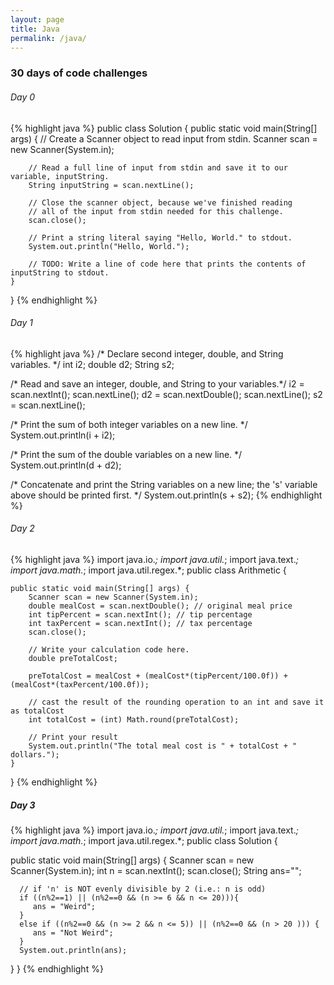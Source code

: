 ```yaml
---
layout: page
title: Java
permalink: /java/
---
```


### 30 days of code challenges

###### Day 0

{% highlight java %}
public class Solution {
	public static void main(String[] args) {
        // Create a Scanner object to read input from stdin.
		Scanner scan = new Scanner(System.in); 
		
		// Read a full line of input from stdin and save it to our variable, inputString.
		String inputString = scan.nextLine(); 

		// Close the scanner object, because we've finished reading 
        // all of the input from stdin needed for this challenge.
		scan.close(); 
      
		// Print a string literal saying "Hello, World." to stdout.
		System.out.println("Hello, World.");
      
	    // TODO: Write a line of code here that prints the contents of inputString to stdout.
	}
}
{% endhighlight %}

###### Day 1

{% highlight java %}
/* Declare second integer, double, and String variables. */
int i2;
double d2;
String s2;

/* Read and save an integer, double, and String to your variables.*/
i2 = scan.nextInt();
scan.nextLine();
d2 = scan.nextDouble();
scan.nextLine();
s2 = scan.nextLine();
    
/* Print the sum of both integer variables on a new line. */
System.out.println(i + i2);

/* Print the sum of the double variables on a new line. */
System.out.println(d + d2);

/* Concatenate and print the String variables on a new line; 
	the 's' variable above should be printed first. */
System.out.println(s + s2);
{% endhighlight %}

###### Day 2

{% highlight java %}
import java.io.*;
import java.util.*;
import java.text.*;
import java.math.*;
import java.util.regex.*;
public class Arithmetic {

    public static void main(String[] args) {
        Scanner scan = new Scanner(System.in);
        double mealCost = scan.nextDouble(); // original meal price
        int tipPercent = scan.nextInt(); // tip percentage
        int taxPercent = scan.nextInt(); // tax percentage
        scan.close();
        
        // Write your calculation code here.
        double preTotalCost;
        
        preTotalCost = mealCost + (mealCost*(tipPercent/100.0f)) + (mealCost*(taxPercent/100.0f));
      
        // cast the result of the rounding operation to an int and save it as totalCost 
        int totalCost = (int) Math.round(preTotalCost);
      
        // Print your result
        System.out.println("The total meal cost is " + totalCost + " dollars.");
    }
}
{% endhighlight %}

##### Day 3

{% highlight java %}
import java.io.*;
import java.util.*;
import java.text.*;
import java.math.*;
import java.util.regex.*;
public class Solution {
   
   public static void main(String[] args) {
      Scanner scan = new Scanner(System.in);
      int n = scan.nextInt(); 
      scan.close();
      String ans="";
          
      // if 'n' is NOT evenly divisible by 2 (i.e.: n is odd)
      if ((n%2==1) || (n%2==0 && (n >= 6 && n <= 20))){
         ans = "Weird";
      }
      else if ((n%2==0 && (n >= 2 && n <= 5)) || (n%2==0 && (n > 20 ))) {
         ans = "Not Weird";
      }
      System.out.println(ans);
   }
}
{% endhighlight %}